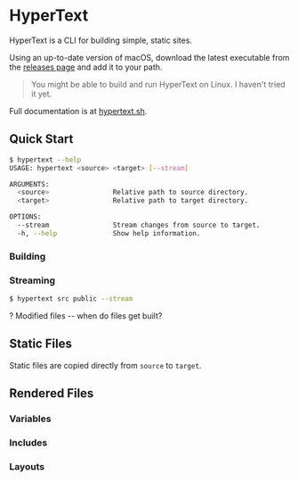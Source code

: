 HyperText
=========
HyperText is a CLI for building simple, static sites.

Using an up-to-date version of macOS, download the latest executable from the
[releases page][releases] and add it to your path.

> You might be able to build and run HyperText on Linux. I haven't tried it yet.

Full documentation is at [hypertext.sh][hypertext.sh].

Quick Start
-----------
```bash
$ hypertext --help
USAGE: hypertext <source> <target> [--stream]

ARGUMENTS:
  <source>                Relative path to source directory.
  <target>                Relative path to target directory.

OPTIONS:
  --stream                Stream changes from source to target.
  -h, --help              Show help information.
```

### Building

### Streaming

```bash
$ hypertext src public --stream
```

? Modified files -- when do files get built?

Static Files
------------

Static files are copied directly from `source` to `target`.

Rendered Files
--------------

### Variables

### Includes

### Layouts

[hypertext.sh]: https://hypertext.sh
[releases]: https://github.com/jarrodtaylor/hypertext/releases
